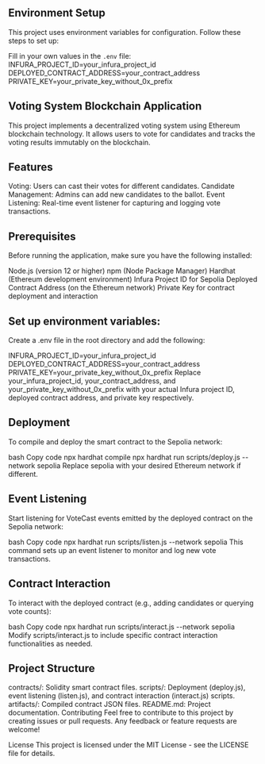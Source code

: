 ## Environment Setup

This project uses environment variables for configuration. Follow these steps to set up:

Fill in your own values in the `.env` file:
INFURA_PROJECT_ID=your_infura_project_id
DEPLOYED_CONTRACT_ADDRESS=your_contract_address
PRIVATE_KEY=your_private_key_without_0x_prefix

## Voting System Blockchain Application

This project implements a decentralized voting system using Ethereum blockchain technology. It allows users to vote for candidates and tracks the voting results immutably on the blockchain.

## Features

Voting: Users can cast their votes for different candidates.
Candidate Management: Admins can add new candidates to the ballot.
Event Listening: Real-time event listener for capturing and logging vote transactions.

## Prerequisites

Before running the application, make sure you have the following installed:

Node.js (version 12 or higher)
npm (Node Package Manager)
Hardhat (Ethereum development environment)
Infura Project ID for Sepolia
Deployed Contract Address (on the Ethereum network)
Private Key for contract deployment and interaction

## Set up environment variables:

Create a .env file in the root directory and add the following:

INFURA_PROJECT_ID=your_infura_project_id
DEPLOYED_CONTRACT_ADDRESS=your_contract_address
PRIVATE_KEY=your_private_key_without_0x_prefix
Replace your_infura_project_id, your_contract_address, and your_private_key_without_0x_prefix with your actual Infura project ID, deployed contract address, and private key respectively.

## Deployment

To compile and deploy the smart contract to the Sepolia network:

bash
Copy code
npx hardhat compile
npx hardhat run scripts/deploy.js --network sepolia
Replace sepolia with your desired Ethereum network if different.

## Event Listening

Start listening for VoteCast events emitted by the deployed contract on the Sepolia network:

bash
Copy code
npx hardhat run scripts/listen.js --network sepolia
This command sets up an event listener to monitor and log new vote transactions.

## Contract Interaction

To interact with the deployed contract (e.g., adding candidates or querying vote counts):

bash
Copy code
npx hardhat run scripts/interact.js --network sepolia
Modify scripts/interact.js to include specific contract interaction functionalities as needed.

## Project Structure

contracts/: Solidity smart contract files.
scripts/: Deployment (deploy.js), event listening (listen.js), and contract interaction (interact.js) scripts.
artifacts/: Compiled contract JSON files.
README.md: Project documentation.
Contributing
Feel free to contribute to this project by creating issues or pull requests. Any feedback or feature requests are welcome!

License
This project is licensed under the MIT License - see the LICENSE file for details.
